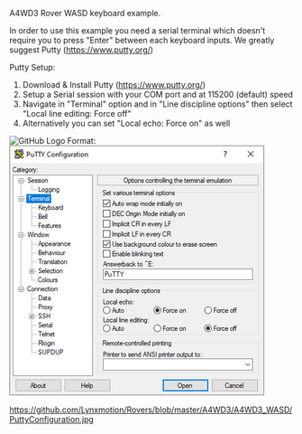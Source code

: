 A4WD3 Rover WASD keyboard example.

In order to use this example you need a serial terminal which doesn't require you to press "Enter" between each keyboard inputs.
We greatly suggest Putty (https://www.putty.org/)

Putty Setup:
  1. Download & Install Putty (https://www.putty.org/)
  2. Setup a Serial session with your COM port and at 115200 (default) speed
  3. Navigate in "Terminal" option and in "Line discipline options" then select "Local line editing: Force off"
  4. Alternatively you can set "Local echo: Force on" as well

![GitHub Logo](/images/logo.png)
Format: ![Alt Text](https://github.com/Lynxmotion/Rovers/blob/master/A4WD3/A4WD3_WASD/PuttyConfiguration.jpg)

https://github.com/Lynxmotion/Rovers/blob/master/A4WD3/A4WD3_WASD/PuttyConfiguration.jpg

